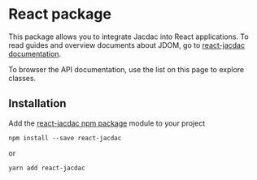# React package

This package allows you to integrate Jacdac into React applications.
To read guides and overview documents about JDOM, go to [react-jacdac documentation](https://microsoft.github.io/jacdac-docs/clients/react).

To browser the API documentation, use the list on this page to explore classes.

## Installation

Add the [react-jacdac npm package](https://www.npmjs.com/package/react-jacdac) module
to your project

```
npm install --save react-jacdac
```

or

```
yarn add react-jacdac
```
